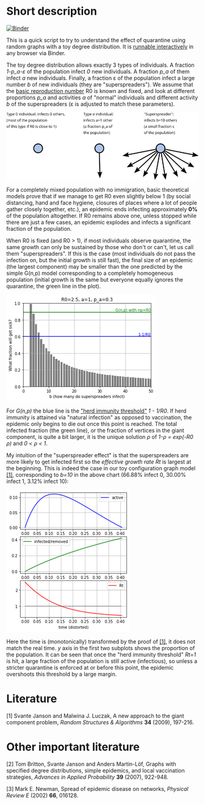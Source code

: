 # Short description


[![Binder](https://mybinder.org/badge_logo.svg)](https://mybinder.org/v2/gh/valentas-kurauskas/heterogeneous-population-epidemics/master)

This is a quick script to try to understand the effect of quarantine using random graphs with a toy degree distribution.
It is [runnable interactively](https://mybinder.org/v2/gh/valentas-kurauskas/heterogeneous-population-epidemics/master) in any browser via Binder.

The toy degree distribution allows exactly 3 types of individuals. A fraction *1-p_a-ε* of the population infect *0* new individuals.
A fraction *p_a* of them infect *a* new individuals. Finally, a fraction ε of the population infect a large number *b* of new individuals (they are "superspreaders"). We assume that the [basic reproduction number](https://en.wikipedia.org/wiki/Basic_reproduction_number) R0 is known and fixed, and look at different proportions *p_a* and activities *a* of "normal" individuals and different activity *b* of the superspreaders (ε is adjusted to match these parameters). 

![Types of individuals](three_types.svg "Three types of individuals")

For a completely mixed population with no immigration, basic theoretical models prove that if we manage to get R0 even slightly below 1 (by social distancing, hand and face hygiene, closures of places where a lot of people gather closely together, etc.), an epidemic ends infecting approximately **0%** of the population altogether. If R0 remains above one, unless stopped while there are just a few cases, an epidemic explodes and infects a significant fraction of the population.

When R0 is fixed (and R0 > 1), if most individuals observe quarantine, the same growth can only be sustained by those who don't or can't, let us call them "superspreaders". If this is the case (most individuals do not pass the infection on, but the initial growth is still fast), the final size of an epidemic (the largest component) may be smaller than the one predicted by the simple G(n,p) model corresponding to a completely homogeneous population (initial growth is the same but everyone equally ignores the quarantine, the green line in the plot).

![Example chart](example.png "30% infect 1, 100ε% (the superspreaders) infect b, others infect 0")

For *G(n,p)* the blue line is the ["herd immunity threshold"](https://en.wikipedia.org/wiki/Herd_immunity#Mechanics) *1 - 1/R0*. If herd immunity is attained via "natural infection" as opposed to vaccination, the epidemic only begins to die out once this point is reached. The total infected fraction (the green line), or the fraction of vertices in the giant component, is quite a bit larger, it is the unique solution *ρ* of *1-ρ  = exp(-R0 ρ)* and *0 < ρ < 1*.

My intuition of the "superspreader effect" is that the superspreaders are more likely to get infected first so the *effective growth rate* *Rt* is largest at the beginning. This is indeed the case in our toy configuration graph model [[1]](#1), corresponding to *b=10* in the above chart (66.88% infect 0, 30.00% infect 1, 3.12% infect 10):

![Example chart 2](example2.png)

Here the time is (monotonically) transformed by the proof of [[1]](#1), it does not match the real time.
*y* axis in the first two subplots shows the proportion of the population. It can be seen that once the "herd immunity
threshold" *Rt=1* is hit, a large fraction of the population is still active (infectious), so unless a stricter quarantine
is enforced at or before this point, the epidemic overshoots this threshold by a large margin.

# Literature

<a id="1">[1]</a> Svante Janson and Malwina J. Luczak, A new approach to the giant component problem, *Random Structures & Algorithms* **34** (2009), 197-216.

# Other important literature

[2] Tom Britton, Svante Janson and Anders Martin-Löf, Graphs with specified degree distributions, simple epidemics, and local vaccination strategies, *Advances in Applied Probability* **39** (2007), 922-948.

[3] Mark E. Newman, Spread of epidemic disease on networks, *Physical Review E* (2002) **66**, 016128. 
